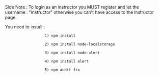 Side Note : To login as an instructor you MUST register and let the username : "Instructor" otherwise you can't have access to the Instructor page.

You need to install : 

                      1) npm install

                      2) npm install node-localstorage
                      
                      3) npm install node-alert
                      
                      4) npm install alert
                      
                      5) npm audit fix
